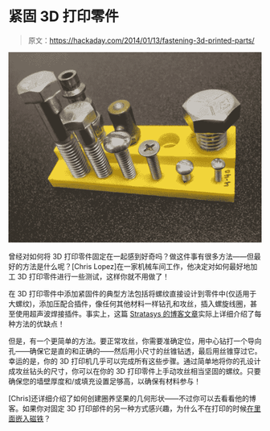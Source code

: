 # 紧固 3D 打印零件

> 原文：<https://hackaday.com/2014/01/13/fastening-3d-printed-parts/>

![PC100358](img/ef47813bb32a2d48a1d622b405ff32db.png)

曾经对如何将 3D 打印零件固定在一起感到好奇吗？做这件事有很多方法——但最好的方法是什么呢？[Chris Lopez]在一家机械车间工作，他决定对如何最好地加工 3D 打印零件进行一些测试，这样你就不用做了！

在 3D 打印零件中添加紧固件的典型方法包括将螺纹直接设计到零件中(仅适用于大螺纹)，添加压配合插件，像任何其他材料一样钻孔和攻丝，插入螺旋线圈，甚至使用超声波焊接插件。事实上，这篇 [Stratasys 的博客文章](http://blog.stratasys.com/2012/03/12/incorporating-screw-threads-into-fused-deposition-modeling-parts/)实际上详细介绍了每种方法的优缺点！

但是，有一个更简单的方法。要正常攻丝，你需要准确定位，用中心钻打一个导向孔——确保它是直的和正确的——然后用小尺寸的丝锥钻透，最后用丝锥穿过它。幸运的是，你的 3D 打印机几乎可以完成所有这些步骤。通过简单地将你的孔设计成攻丝钻头的尺寸，你可以在你的 3D 打印零件上手动攻丝相当坚固的螺纹。只要确保您的墙壁厚度和/或填充设置足够高，以确保有材料参与！

[Chris]还详细介绍了如何创建圈养坚果的几何形状——不过你可以去看看他的博客。如果你对固定 3D 打印部件的另一种方式感兴趣，为什么不在打印的时候[在里面嵌入磁铁](https://www.youtube.com/watch?v=pBPxY1HdPG4)？